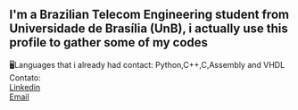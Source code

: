 
## I'm a Brazilian Telecom Engineering student from Universidade de Brasília (UnB), i actually use this profile to gather some of my codes
🖥️Languages that i already had contact: Python,C++,C,Assembly and VHDL
Contato: <br>
[Linkedin](https://www.linkedin.com/in/luiz-fernando-28aa5417a/)<br>
[Email](mailto:luizfernandoap90@gmail.com?subject=[GitHub]%20Source%20Han%20Sans)<br>
<!--
**LeFosq/Lefosq** is a ✨ _special_ ✨ repository because its `README.md` (this file) appears on your GitHub profile.

Here are some ideas to get you started:

- 🔭 I’m currently working on ...
- 🌱 I’m currently learning ...
- 👯 I’m looking to collaborate on ...
- 🤔 I’m looking for help with ...
- 💬 Ask me about ...
- 📫 How to reach me: ...
- 😄 Pronouns: ...
- ⚡ Fun fact: ...
-->
